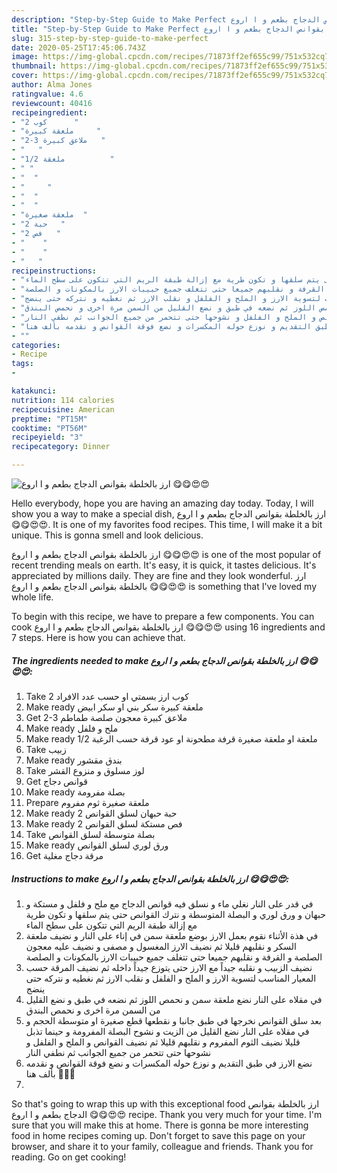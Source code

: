```yaml
---
description: "Step-by-Step Guide to Make Perfect ارز بالخلطة بقوانص الدجاج بطعم و ا اروع 😋😋😍😍"
title: "Step-by-Step Guide to Make Perfect ارز بالخلطة بقوانص الدجاج بطعم و ا اروع 😋😋😍😍"
slug: 315-step-by-step-guide-to-make-perfect
date: 2020-05-25T17:45:06.743Z
image: https://img-global.cpcdn.com/recipes/71873ff2ef655c99/751x532cq70/الصورة-الرئيسية-لوصفةارز-بالخلطة-بقوانص-الدجاج-بطعم-و-ا-اروع-😋😋😍😍.jpg
thumbnail: https://img-global.cpcdn.com/recipes/71873ff2ef655c99/751x532cq70/الصورة-الرئيسية-لوصفةارز-بالخلطة-بقوانص-الدجاج-بطعم-و-ا-اروع-😋😋😍😍.jpg
cover: https://img-global.cpcdn.com/recipes/71873ff2ef655c99/751x532cq70/الصورة-الرئيسية-لوصفةارز-بالخلطة-بقوانص-الدجاج-بطعم-و-ا-اروع-😋😋😍😍.jpg
author: Alma Jones
ratingvalue: 4.6
reviewcount: 40416
recipeingredient:
- "2 كوب      "
- "ملعقة كبيرة     "
- "2-3 ملاعق كبيرة   "
- "   "
- "1/2 ملعقة          "
- " "
- "  "
- "     "
- "  "
- "  "
- "ملعقة صغيرة  "
- "2 حبة   "
- "2 فص   "
- "    "
- "    "
- "   "
recipeinstructions:
- "في قدر على النار نغلي ماء و نسلق فيه قوانص الدجاج مع ملح و فلفل و مستكة و حبهان و ورق لوري و البصلة المتوسطة و نترك القوانص حتى يتم سلقها و تكون طرية مع إزالة طبقة الريم التي تتكون على سطح الماء"
- "في هذة الأثناء نقوم بعمل الارز بوضع ملعقة سمن في إناء على النار و نضيف ملعقة السكر و نقلبهم قليلا ثم نضيف الارز المغسول و مصفى و نضيف عليه معجون الصلصة و القرفة و نقلبهم جميعا حتى تتغلف جميع حبيبات الارز بالمكونات و الصلصة"
- "نضيف الزبيب و نقلبه جيداً مع الارز حتى يتوزع جيداً داخله ثم نضيف المرقة حسب المعيار المناسب لتسوية الارز و الملح و الفلفل و نقلب الارز ثم نغطيه و نتركه حتى ينضج"
- "في مقلاه على النار نضع ملعقة سمن و نحمص اللوز ثم نضعه في طبق و نضع القليل من السمن مرة اخرى و نحمص البندق"
- "بعد سلق القوانص نخرجها في طبق جانبا و نقطعها قطع صغيرة او متوسطة الحجم و في مقلاه على النار نضع القليل من الزيت و نشوح البصلة المفرومة و حينما تذبل قليلا نضيف الثوم المفروم و نقلبهم قليلا ثم نضيف القوانص و الملح و الفلفل و نشوحها حتى تتحمر من جميع الجوانب ثم نطفي النار"
- "نضع الارز في طبق التقديم و نوزع حوله المكسرات و نضع فوقة القوانص و نقدمه بألف هنا 🌷🌷🌷"
- ""
categories:
- Recipe
tags:
- 

katakunci:  
nutrition: 114 calories
recipecuisine: American
preptime: "PT15M"
cooktime: "PT56M"
recipeyield: "3"
recipecategory: Dinner

---
```



![ارز بالخلطة بقوانص الدجاج بطعم و ا اروع 😋😋😍😍](https://img-global.cpcdn.com/recipes/71873ff2ef655c99/751x532cq70/الصورة-الرئيسية-لوصفةارز-بالخلطة-بقوانص-الدجاج-بطعم-و-ا-اروع-😋😋😍😍.jpg)

Hello everybody, hope you are having an amazing day today. Today, I will show you a way to make a special dish, ارز بالخلطة بقوانص الدجاج بطعم و ا اروع 😋😋😍😍. It is one of my favorites food recipes. This time, I will make it a bit unique. This is gonna smell and look delicious.



ارز بالخلطة بقوانص الدجاج بطعم و ا اروع 😋😋😍😍 is one of the most popular of recent trending meals on earth. It's easy, it is quick, it tastes delicious. It's appreciated by millions daily. They are fine and they look wonderful. ارز بالخلطة بقوانص الدجاج بطعم و ا اروع 😋😋😍😍 is something that I've loved my whole life.


To begin with this recipe, we have to prepare a few components. You can cook ارز بالخلطة بقوانص الدجاج بطعم و ا اروع 😋😋😍😍 using 16 ingredients and 7 steps. Here is how you can achieve that.

<!--inarticleads1-->

##### The ingredients needed to make ارز بالخلطة بقوانص الدجاج بطعم و ا اروع 😋😋😍😍:

1. Take 2 كوب ارز بسمتي او حسب عدد الافراد
1. Make ready ملعقة كبيرة سكر بني او سكر ابيض
1. Get 2-3 ملاعق كبيرة معجون صلصة طماطم
1. Make ready  ملح و فلفل
1. Make ready 1/2 ملعقة او ملعقة صغيرة قرفة مطحونة او عود قرفة حسب الرغبة
1. Take  زبيب
1. Make ready  بندق مقشور
1. Take  لوز مسلوق و منزوع القشر
1. Get  قوانص دجاج
1. Make ready  بصلة مفرومة
1. Prepare ملعقة صغيرة ثوم مفروم
1. Make ready 2 حبة حبهان لسلق القوانص
1. Make ready 2 فص مستكة لسلق القوانص
1. Take  بصلة متوسطة لسلق القوانص
1. Make ready  ورق لوري لسلق القوانص
1. Get  مرقة دجاج مغلية




<!--inarticleads2-->

##### Instructions to make ارز بالخلطة بقوانص الدجاج بطعم و ا اروع 😋😋😍😍:

1. في قدر على النار نغلي ماء و نسلق فيه قوانص الدجاج مع ملح و فلفل و مستكة و حبهان و ورق لوري و البصلة المتوسطة و نترك القوانص حتى يتم سلقها و تكون طرية مع إزالة طبقة الريم التي تتكون على سطح الماء
1. في هذة الأثناء نقوم بعمل الارز بوضع ملعقة سمن في إناء على النار و نضيف ملعقة السكر و نقلبهم قليلا ثم نضيف الارز المغسول و مصفى و نضيف عليه معجون الصلصة و القرفة و نقلبهم جميعا حتى تتغلف جميع حبيبات الارز بالمكونات و الصلصة
1. نضيف الزبيب و نقلبه جيداً مع الارز حتى يتوزع جيداً داخله ثم نضيف المرقة حسب المعيار المناسب لتسوية الارز و الملح و الفلفل و نقلب الارز ثم نغطيه و نتركه حتى ينضج
1. في مقلاه على النار نضع ملعقة سمن و نحمص اللوز ثم نضعه في طبق و نضع القليل من السمن مرة اخرى و نحمص البندق
1. بعد سلق القوانص نخرجها في طبق جانبا و نقطعها قطع صغيرة او متوسطة الحجم و في مقلاه على النار نضع القليل من الزيت و نشوح البصلة المفرومة و حينما تذبل قليلا نضيف الثوم المفروم و نقلبهم قليلا ثم نضيف القوانص و الملح و الفلفل و نشوحها حتى تتحمر من جميع الجوانب ثم نطفي النار
1. نضع الارز في طبق التقديم و نوزع حوله المكسرات و نضع فوقة القوانص و نقدمه بألف هنا 🌷🌷🌷
1. 




So that's going to wrap this up with this exceptional food ارز بالخلطة بقوانص الدجاج بطعم و ا اروع 😋😋😍😍 recipe. Thank you very much for your time. I'm sure that you will make this at home. There is gonna be more interesting food in home recipes coming up. Don't forget to save this page on your browser, and share it to your family, colleague and friends. Thank you for reading. Go on get cooking!
